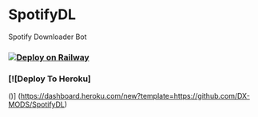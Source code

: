 # SpotifyDL
Spotify Downloader Bot


### [![Deploy on Railway](https://railway.app/button.svg)](https://railway.app/new/template/A4Zuxz?referralCode=DX-MODS)

### [![Deploy To Heroku]
()]
(https://dashboard.heroku.com/new?template=https://github.com/DX-MODS/SpotifyDL)

